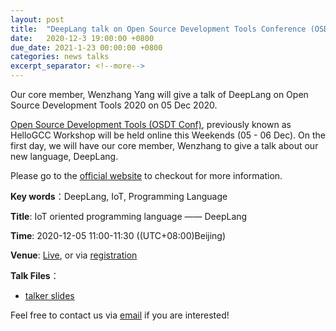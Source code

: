 ```yaml
---
layout: post
title:  "DeepLang talk on Open Source Development Tools Conference (OSDT2020)"
date:   2020-12-3 19:00:00 +0800
due_date: 2021-1-23 00:00:00 +0800
categories: news talks
excerpt_separator: <!--more-->
---
```


Our core member, Wenzhang Yang will give a talk of DeepLang on Open Source Development Tools 2020 on 05 Dec 2020.

<!--more-->

[Open Source Development Tools (OSDT Conf)](http://www.hellogcc.org), previously known as HelloGCC Workshop will be held online this Weekends (05 - 06 Dec). On the first day, we will have our core member, Wenzhang to give a talk about our new language, DeepLang.

Please go to the [official website](http://www.hellogcc.org) to checkout for more information.

**Key words**：DeepLang, IoT, Programming Language

**Title**: IoT oriented programming language —— DeepLang

**Time**: 2020-12-05 11:00-11:30 ((UTC+08:00)Beijing)

**Venue**: [Live](https://live.bilibili.com/10339607), or via [registration](https://www.bagevent.com/event/7014036)

**Talk Files**：

- [talker slides](http://deeplang.org/assets/files/%E9%9D%A2%E5%90%91IoT%E7%9A%84%E7%A8%8B%E5%BA%8F%E8%AE%BE%E8%AE%A1%E8%AF%AD%E8%A8%80-deeplang.pdf)

Feel free to contact us via [email](mailto:swubear@163.com) if you are interested!
